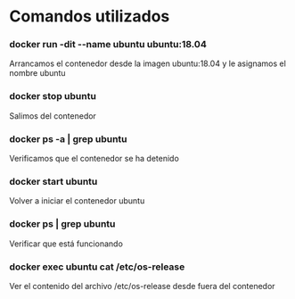 # Comandos utilizados
### docker run -dit --name ubuntu ubuntu:18.04
Arrancamos el contenedor desde la imagen ubuntu:18.04 y le asignamos el nombre ubuntu

### docker stop ubuntu
Salimos del contenedor 

### docker ps -a | grep ubuntu
Verificamos que el contenedor se ha detenido 

### docker start ubuntu
Volver a iniciar el contenedor ubuntu

### docker ps | grep ubuntu
Verificar que está funcionando

### docker exec ubuntu cat /etc/os-release
Ver el contenido del archivo /etc/os-release desde fuera del contenedor